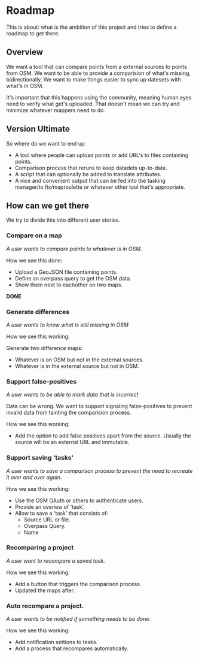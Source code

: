 # Roadmap

This is about: what is the ambition of this project and tries to define a roadmap to get there.

## Overview

We want a tool that can compare points from a external sources to points from OSM. We want to be able to provide a comparision of what's missing, bidirectionally. We want to make things easier to sync up datesets with what's in OSM.

It's important that this happens using the community, meaning human eyes need to verify what get's uploaded. That doesn't mean we can try and minimize whatever mappers need to do.

## Version Ultimate

So where do we want to end up:

- A tool where people can upload points or add URL's to files containing points.
- Comparison process that reruns to keep datadets up-to-date.
- A script that can optionally be added to translate attributes.
- A nice and convenient output that can be fed into the tasking manager/to fix/maproulette or whatever other tool that's appropriate.

## How can we get there

We try to divide this into different user stories.

### Compare on a map

_A user wants to compare points to whatever is in OSM._

How we see this done:

- Upload a GeoJSON file containing points.
- Define an overpass query to get the OSM data.
- Show them next to eachother on two maps.

**DONE**

### Generate differences

_A user wants to know what is still missing in OSM_

How we see this working:

Generate two difference maps:

- Whatever is on OSM but not in the external sources.
- Whatever is in the external source but not in OSM.

### Support false-positives

_A user wants to be able to mark data that is incorrect_

Data can be wrong. We want to support signaling false-positives to prevent invalid data from tainting the comparision process.

How we see this working:

- Add the option to add false positives apart from the source. Usually the source will be an external URL and immutable.

### Support saving 'tasks'

_A user wants to save a comparison process to prevent the need to recreate it over and over again._

How we see this working:

- Use the OSM OAuth or others to authenticate users.
- Provide an overiew of 'task'.
- Allow to save a 'task' that consists of:
  - Source URL or file.
  - Overpass Query.
  - Name

### Recomparing a project

_A user want to recompare a saved task._

How we see this working:

- Add a button that triggers the comparison process.
- Updated the maps after.

### Auto recompare a project.

_A user wants to be notified if something needs to be done._

How we see this working:

- Add notification settions to tasks.
- Add a process that recompares automatically.
